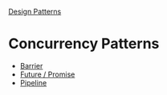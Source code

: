 [Design Patterns](../README.md)

# Concurrency Patterns

- [Barrier](./barrier/)
- [Future / Promise](./promise/)
- [Pipeline](./pipeline/)
<!-- TODO:

- [Workers Pool](./workers-pool/)
- [Publish/Subscriber](./publish-subscriber/)
-->